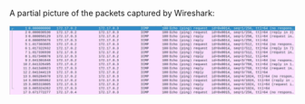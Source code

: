 A partial picture of the packets captured by Wireshark:

![alt text](https://github.com/AlbertoSpinella/uniRoma-statistics/blob/main/Homeworks%2003/packets.jpg)